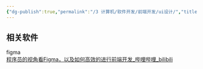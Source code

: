 ```yaml
---
{"dg-publish":true,"permalink":"/3 计算机/软件开发/前端开发/ui设计/","title":"ui设计"}
---
```



## 相关软件
figma  
[程序员的视角看Figma，以及如何高效的进行前端开发\_哔哩哔哩\_bilibili](https://www.bilibili.com/video/BV1HP411k7Ma/?buvid=XY630CE669F34078F341989B1EE06E60B0127&is_story_h5=false&mid=g8UDjEqHIS5oCexxb9oAEQ%3D%3D&p=1&plat_id=116&share_from=ugc&share_medium=android&share_plat=android&share_session_id=9deacb2f-7deb-42d9-a38c-0af4e6b9c8d2&share_source=COPY&share_tag=s_i&timestamp=1690049597&unique_k=q6ZjOYD&up_id=588977169)